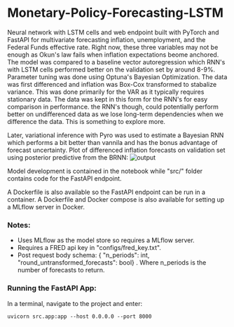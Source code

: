 # Monetary-Policy-Forecasting-LSTM

Neural network with LSTM cells and web endpoint built with PyTorch and FastAPI for multivariate forecasting inflation, unemployment, and the Federal Funds effective rate. Right now, these three variables may not be enough as Okun's law fails when inflation expectations beome anchored.
The model was compared to a baseline vector autoregression which RNN's with LSTM cells performed better on the validation set by around 8-9%.
Parameter tuning was done using Optuna's Bayesian Optimization. The data was first differenced and inflation was Box-Cox transformed to stabalize variance. This was done primarily for the VAR as it typically requires stationary data. The data was kept in this form for the RNN's for easy comparison in performance. the RNN's though, could potentially perform better on undifferenced data as we lose long-term dependencies when we difference the data. This is something to explore more.

Later, variational inference with Pyro was used to estimate a Bayesian RNN which performs a bit better than vannila and has the bonus advantage of forecast uncertainty.
Plot of differenced inflation forecasts on validation set using posterior predictive from the BRNN:
![output](https://github.com/user-attachments/assets/55b59536-184c-46e5-97fe-5d625603b56a)



Model development is contained in the notebook while "src/" folder contains code for the FastAPI endpoint.

A Dockerfile is also available so the FastAPI endpoint can be run in a container.
A Dockerfile and Docker compose is also available for setting up a MLflow server in Docker.

### Notes: 

- Uses MLflow as the model store so requires a MLflow server.
- Requires a FRED api key in "configs/fred_key.txt".
- Post request body schema: {
  "n_periods": int, "round_untransformed_forecasts": bool}
  . Where n_periods is the number of forecasts to return.

### Running the FastAPI App:
In a terminal, navigate to the project and enter:
```
uvicorn src.app:app --host 0.0.0.0 --port 8000
```
